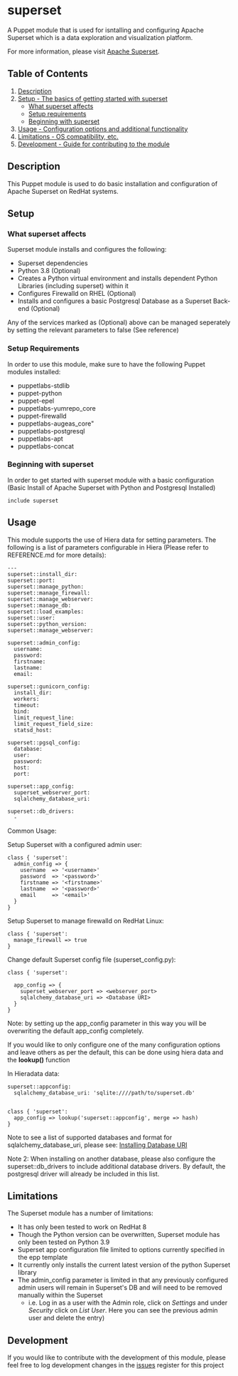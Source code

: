 # superset

A Puppet module that is used for isntalling and configuring Apache Superset which is a data exploration and visualization platform.

For more information, please visit [Apache Superset][1].

## Table of Contents

1. [Description](#description)
1. [Setup - The basics of getting started with superset](#setup)
    * [What superset affects](#what-superset-affects)
    * [Setup requirements](#setup-requirements)
    * [Beginning with superset](#beginning-with-superset)
1. [Usage - Configuration options and additional functionality](#usage)
1. [Limitations - OS compatibility, etc.](#limitations)
1. [Development - Guide for contributing to the module](#development)

## Description

This Puppet module is used to do basic installation and configuration of Apache Superset on RedHat systems.

## Setup

### What superset affects

Superset module installs and configures the following:

* Superset dependencies
* Python 3.8 (Optional)
* Creates a Python virtual environment and installs dependent Python Libraries (including superset) within it
* Configures Firewalld on RHEL (Optional)
* Installs and configures a basic Postgresql Database as a Superset Back-end (Optional)

Any of the services marked as (Optional) above can be managed seperately by setting the relevant parameters to false (See reference)

### Setup Requirements 

In order to use this module, make sure to have the following Puppet modules installed:

* puppetlabs-stdlib
* puppet-python
* puppet-epel
* puppetlabs-yumrepo_core
* puppet-firewalld
* puppetlabs-augeas_core"
* puppetlabs-postgresql
* puppetlabs-apt
* puppetlabs-concat

### Beginning with superset

In order to get started with superset module with a basic configuration (Basic Install of Apache Superset with Python and Postgresql Installed)

```
include superset
```

## Usage

This module supports the use of Hiera data for setting parameters.  The following is a list of parameters configurable in Hiera (Please refer to REFERENCE.md for more details):

```
---
superset::install_dir: 
superset::port: 
superset::manage_python: 
superset::manage_firewall: 
superset::manage_webserver: 
superset::manage_db: 
superset::load_examples: 
superset::user: 
superset::python_version: 
superset::manage_webserver: 

superset::admin_config:
  username: 
  password: 
  firstname: 
  lastname: 
  email: 

superset::gunicorn_config:
  install_dir: 
  workers: 
  timeout: 
  bind: 
  limit_request_line: 
  limit_request_field_size: 
  statsd_host: 

superset::pgsql_config:
  database:
  user:
  password:
  host:
  port:

superset::app_config:
  superset_webserver_port: 
  sqlalchemy_database_uri: 

superset::db_drivers:
  - 
```

Common Usage:

Setup Superset with a configured admin user:

```
class { 'superset':
  admin_config => {
    username  => '<username>'
    password  => '<password>'
    firstname => '<firstname>'
    lastname  => '<password>'
    email     => '<email>'
  }
}
```

Setup Superset to manage firewalld on RedHat Linux:

```
class { 'superset':
  manage_firewall => true
}
```

Change default Superset config file (superset_config.py):

```
class { 'superset':
  
  app_config => {
    superset_webserver_port => <webserver_port>
    sqlalchemy_database_uri => <Database URI>
  }
}
```
Note: by setting up the app_config parameter in this way you will be overwriting the default app_config completely.  

If you would like to only configure one of the many configuration options and leave others as per the default, this can be done using hiera data and the **lookup()** function

In Hieradata data:

```
superset::appconfig:
  sqlalchemy_database_uri: 'sqlite:////path/to/superset.db'
  
```

```
class { 'superset':
  app_config => lookup('superset::appconfig', merge => hash)
}
```

Note to see a list of supported databases and format for sqlalchemy_database_uri, please see: [Installing Database URI][2]

Note 2: When installing on another database, please also configure the superset::db_drivers to include additional database drivers.  By default, the postgresql driver will already be included in this list.

## Limitations

The Superset module has a number of limitations:
* It has only been tested to work on RedHat 8
* Though the Python version can be overwritten, Superset module has only been tested on Python 3.9
* Superset app configuration file limited to options currently specified in the epp template
* It currently only installs the current latest version of the python Superset library
* The admin_config parameter is limited in that any previously configured admin users will remain in Superset's DB and will need to be removed manually within the Superset 
  * i.e. Log in as a user with the Admin role, click on *Settings* and under *Security* click on *List User*.  Here you can see the previous admin user and delete the entry)

## Development

If you would like to contribute with the development of this module, please feel free to log development changes in the [issues][3] register for this project  


[1]: https://superset.apache.org/
[2]: https://superset.apache.org/docs/databases/installing-database-drivers
[3]: https://github.com/jortencio/superset/issues
